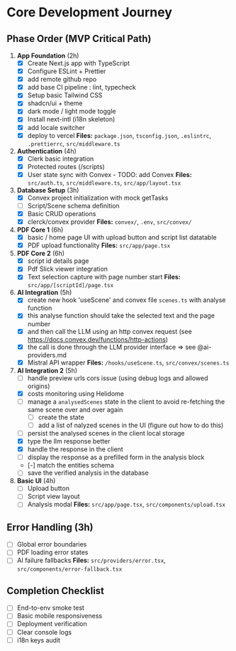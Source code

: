 # Core Development Journey

## Phase Order (MVP Critical Path)

1. **App Foundation** (2h)
   - [x] Create Next.js app with TypeScript
   - [x] Configure ESLint + Prettier
   - [x] add remote github repo
   - [x] add base CI pipeline : lint, typecheck
   - [x] Setup basic Tailwind CSS
   - [x] shadcn/ui + theme
   - [x] dark mode / light mode toggle
   - [x] Install next-intl (i18n skeleton)
   - [x] add locale switcher
   - [x] deploy to vercel
   **Files:** `package.json`, `tsconfig.json`, `.eslintrc`, `.prettierrc`, `src/middleware.ts`

2. **Authentication** (4h)
   - [x] Clerk basic integration
   - [x] Protected routes (/scripts)
   - [x] User state sync with Convex - TODO: add Convex
   **Files:** `src/auth.ts`, `src/middleware.ts`, `src/app/layout.tsx`

3. **Database Setup** (3h)
   - [x] Convex project initialization with mock getTasks
   - [ ] Script/Scene schema definition
   - [x] Basic CRUD operations
   - [x] clerck/convex provider
   **Files:** `convex/`, `.env`, `src/convex/`

4. **PDF Core 1** (6h)
   - [x] basic / home page UI with upload button and script list datatable
   - [x] PDF upload functionality
   **Files:** `src/app/page.tsx`
   
5. **PDF Core 2** (6h)
   - [x] script id details page
   - [x] Pdf Slick viewer integration
   - [x] Text selection capture with page number start
   **Files:** `src/app/[scriptId]/page.tsx`

6. **AI Integration** (5h)
   - [x] create new hook 'useScene' and convex file `scenes.ts` with analyse function
   - [x] this analyse function should take the selected text and the page number 
   - [x] and then call the LLM using an http convex request (see https://docs.convex.dev/functions/http-actions)
   - [x] the call is done through the LLM provider interface => see @ai-providers.md
   - [x] Mistral API wrapper
   **Files:** `/hooks/useScene.ts`, `src/convex/scenes.ts`

7. **AI Integration 2** (5h)
   - [ ] handle preview urls cors issue (using debug logs and allowed origins)
   - [x] costs monitoring using Helidome
   - [ ] manage a `analysedScenes` state in the client to avoid re-fetching the same scene over and over again
      - [ ] create the state 
      - [ ] add a list of nalyzed scenes in the UI (figure out how to do this)
   - [ ] persist the analysed scenes in the client local storage
   - [x] type the llm response better
   - [x] handle the response in the client
   - [ ] display the response as a prefilled form in the analysis block
   - [-] match the entities schema
   - [ ] save the verified analysis in the database

8. **Basic UI** (4h)
   - [ ] Upload button
   - [ ] Script view layout
   - [ ] Analysis modal
   **Files:** `src/app/page.tsx`, `src/components/upload.tsx`

## Error Handling (3h)
- [ ] Global error boundaries
- [ ] PDF loading error states
- [ ] AI failure fallbacks
**Files:** `src/providers/error.tsx`, `src/components/error-fallback.tsx`

## Completion Checklist
- [ ] End-to-env smoke test
- [ ] Basic mobile responsiveness
- [ ] Deployment verification
- [ ] Clear console logs
- [ ] i18n keys audit
